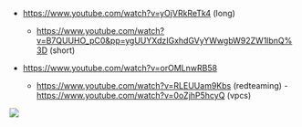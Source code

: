 
- https://www.youtube.com/watch?v=yOjVRkReTk4 (long)
  - https://www.youtube.com/watch?v=B7QUUHO_pC0&pp=ygUUYXdzIGxhdGVyYWwgbW92ZW1lbnQ%3D (short)
    
- https://www.youtube.com/watch?v=orOMLnwRB58
  
  - https://www.youtube.com/watch?v=RLEUUam9Kbs (redteaming)
			  - https://www.youtube.com/watch?v=0oZjhP5hcyQ (vpcs)

![](Pasted%20image%2020241031161304.png)





